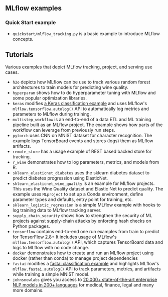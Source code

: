 ## MLflow examples

### Quick Start example

- `quickstart/mlflow_tracking.py` is a basic example to introduce MLflow concepts.

## Tutorials

Various examples that depict MLflow tracking, project, and serving use cases.

- `h2o` depicts how MLflow can be use to track various random forest architectures to train models
  for predicting wine quality.
- `hyperparam` shows how to do hyperparameter tuning with MLflow and some popular optimization libraries.
- `keras` modifies
  [a Keras classification example](https://github.com/keras-team/keras/blob/ed07472bc5fc985982db355135d37059a1f887a9/examples/reuters_mlp.py)
  and uses MLflow's `mlflow.tensorflow.autolog()` API to automatically log metrics and parameters
  to MLflow during training.
- `multistep_workflow` is an end-to-end of a data ETL and ML training pipeline built as an MLflow
  project. The example shows how parts of the workflow can leverage from previously run steps.
- `pytorch` uses CNN on MNIST dataset for character recognition. The example logs TensorBoard events
  and stores (logs) them as MLflow artifacts.
- `remote_store` has a usage example of REST based backed store for tracking.
- `r_wine` demonstrates how to log parameters, metrics, and models from R.
- `sklearn_elasticnet_diabetes` uses the sklearn diabetes dataset to predict diabetes progression
  using ElasticNet.
- `sklearn_elasticnet_wine_quality` is an example for MLflow projects. This uses the Wine
  Quality dataset and Elastic Net to predict quality. The example uses `MLproject` to set up a
  Conda environment, define parameter types and defaults, entry point for training, etc.
- `sklearn_logistic_regression` is a simple MLflow example with hooks to log training data to MLflow
  tracking server.
- `supply_chain_security` shows how to strengthen the security of ML projects against supply-chain attacks by enforcing hash checks on Python packages.
- `tensorflow` contains end-to-end one run examples from train to predict for TensorFlow 2.8+ It includes usage of MLflow's
  `mlflow.tensorflow.autolog()` API, which captures TensorBoard data and logs to MLflow with no code change.
- `docker` demonstrates how to create and run an MLflow project using docker (rather than conda)
  to manage project dependencies
- `fastai` modifies a [fastai classification example](https://github.com/fastai/fastai/blob/master/nbs/examples/mnist_blocks.py) and highlights MLflow's `mlflow.fastai.autolog()`
  API to track parameters, metrics, and artifacts while training a simple MNIST model.
- `johnsnowlabs` gives you access to [20.000+ state-of-the-art enterprise NLP models in 200+ languages](https://nlp.johnsnowlabs.com/models) for medical, finance, legal and many more domains.